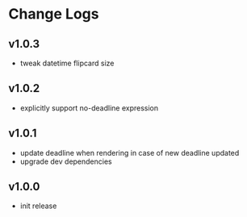# Change Logs

## v1.0.3

 - tweak datetime flipcard size


## v1.0.2

 - explicitly support no-deadline expression


## v1.0.1

 - update deadline when rendering in case of new deadline updated
 - upgrade dev dependencies


## v1.0.0

 - init release

